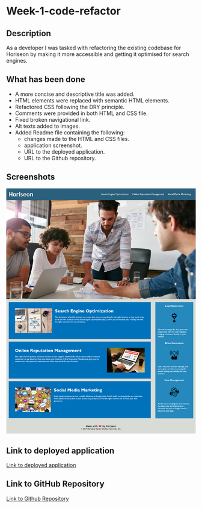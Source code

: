 # Week-1-code-refactor

## Description
As a developer I was tasked with refactoring the existing codebase for Horiseon by making it more accessible and getting it optimised for search engines.
## What has been done
* A more concise and descriptive title was added.
* HTML elements were replaced with semantic HTML elements.
* Refactored CSS following the DRY principle.
* Comments were provided in both HTML and CSS file.
* Fixed broken navigational link.
* Alt texts added to images.
* Added Readme file containing the following:
    * changes made to the HTML and CSS files.
    * application screenshot.
    * URL to the deployed application.
    * URL to the Github repository.

## Screenshots

![Horiseon Website Screenshot](./assets/images/horiseon-refactor-screenshot.png)

## Link to deployed application

[Link to deployed application](https://eduardbahrin.github.io/Week-1-code-refractor/)

## Link to GitHub Repository

[Link to Github Repository](https://github.com/eduardbahrin/Week-1-code-refractor)
